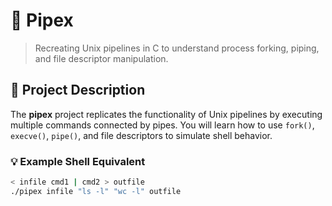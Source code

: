 # 🔗 Pipex

> Recreating Unix pipelines in C to understand process forking, piping, and file descriptor manipulation.

## 📘 Project Description

The **pipex** project replicates the functionality of Unix pipelines by executing multiple commands connected by pipes. You will learn how to use `fork()`, `execve()`, `pipe()`, and file descriptors to simulate shell behavior.

### 💡 Example Shell Equivalent

```bash
< infile cmd1 | cmd2 > outfile
./pipex infile "ls -l" "wc -l" outfile
